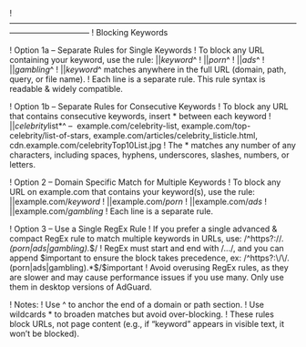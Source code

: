 ! ––––––––––––––––––––––––––––––––––––––––––––––––––––––––––––––––––––––––––––––––––––––––––––
! Blocking Keywords

! Option 1a – Separate Rules for Single Keywords
! To block any URL containing your keyword, use the rule: ||*keyword*^
! ||*porn*^
! ||*ads*^
! ||*gambling*^
! ||*keyword*^ matches anywhere in the full URL (domain, path, query, or file name).
! Each line is a separate rule. This rule syntax is readable & widely compatible. 

! Option 1b – Separate Rules for Consecutive Keywords
! To block any URL that contains consecutive keywords, insert * between each keyword
! ||*celebrity*list*^ –  example.com/celebrity-list, example.com/top-celebrity/list-of-stars, example.com/articles/celebrity_listicle.html, cdn.example.com/celebrityTop10List.jpg
! The * matches any number of any characters, including spaces, hyphens, underscores, slashes, numbers, or letters.

! Option 2 – Domain Specific Match for Multiple Keywords
! To block any URL on example.com that contains your keyword(s), use the rule: ||example.com/*keyword*
! ||example.com/*porn*
! ||example.com/*ads*
! ||example.com/*gambling*
! Each line is a separate rule. 

! Option 3 – Use a Single RegEx Rule
! If you prefer a single advanced & compact RegEx rule to match multiple keywords in URLs, use: /^https?:\/\/.*(porn|ads|gambling).*$/
! RegEx must start and end with /.../, and you can append $important to ensure the block takes precedence, ex: /^https?:\/\/.(porn|ads|gambling).*$/\$important
! Avoid overusing RegEx rules, as they are slower and may cause performance issues if you use many. Only use them in desktop versions of AdGuard.

! Notes:
! Use ^ to anchor the end of a domain or path section.
! Use wildcards * to broaden matches but avoid over-blocking.
! These rules block URLs, not page content (e.g., if “keyword” appears in visible text, it won’t be blocked).
